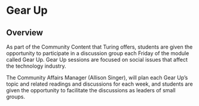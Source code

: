 # Gear Up

## Overview
As part of the Community Content that Turing offers, students are given the opportunity to participate in a discussion group each Friday of the module called Gear Up. Gear Up sessions are focused on social issues that affect the technology industry.  

The Community Affairs Manager (Allison Singer), will plan each Gear Up’s topic and related readings and discussions for each week, and students are given the opportunity to facilitate the discussions as leaders of small groups. 
